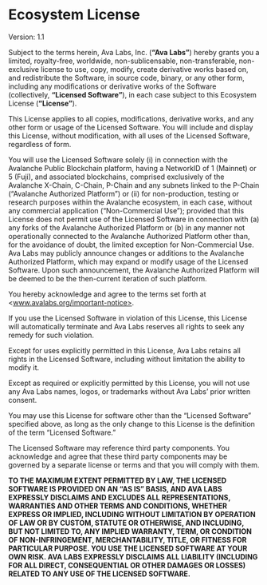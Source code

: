# Ecosystem License

Version: 1.1

Subject to the terms herein, Ava Labs, Inc. (**“Ava Labs”**) hereby grants you
a limited, royalty-free, worldwide, non-sublicensable, non-transferable,
non-exclusive license to use, copy, modify, create derivative works based on,
and redistribute the Software, in source code, binary, or any other form,
including any modifications or derivative works of the Software (collectively,
**“Licensed Software”**), in each case subject to this Ecosystem License
(**“License”**).

This License applies to all copies, modifications, derivative works, and any
other form or usage of the Licensed Software. You will include and display
this License, without modification, with all uses of the Licensed Software,
regardless of form.

You will use the Licensed Software solely (i) in connection with the Avalanche
Public Blockchain platform, having a NetworkID of 1 (Mainnet) or 5 (Fuji), and
associated blockchains, comprised exclusively of the Avalanche X-Chain,
C-Chain, P-Chain and any subnets linked to the P-Chain (“Avalanche Authorized
Platform”) or (ii) for non-production, testing or research purposes within the
Avalanche ecosystem, in each case, without any commercial application
(“Non-Commercial Use”); provided that this License does not permit use of the
Licensed Software in connection with (a) any forks of the Avalanche Authorized
Platform or (b) in any manner not operationally connected to the Avalanche
Authorized Platform other than, for the avoidance of doubt, the limited
exception for Non-Commercial Use. Ava Labs may publicly announce changes or
additions to the Avalanche Authorized Platform, which may expand or modify
usage of the Licensed Software. Upon such announcement, the Avalanche
Authorized Platform will be deemed to be the then-current iteration of such
platform.

You hereby acknowledge and agree to the terms set forth at
<www.avalabs.org/important-notice>.

If you use the Licensed Software in violation of this License, this License
will automatically terminate and Ava Labs reserves all rights to seek any
remedy for such violation.

Except for uses explicitly permitted in this License, Ava Labs retains all
rights in the Licensed Software, including without limitation the ability to
modify it.

Except as required or explicitly permitted by this License, you will not use
any Ava Labs names, logos, or trademarks without Ava Labs’ prior written
consent.

You may use this License for software other than the “Licensed Software”
specified above, as long as the only change to this License is the definition
of the term “Licensed Software.”

The Licensed Software may reference third party components. You acknowledge
and agree that these third party components may be governed by a separate
license or terms and that you will comply with them.

**TO THE MAXIMUM EXTENT PERMITTED BY LAW, THE LICENSED SOFTWARE IS PROVIDED
ON AN “AS IS” BASIS, AND AVA LABS EXPRESSLY DISCLAIMS AND EXCLUDES ALL
REPRESENTATIONS, WARRANTIES AND OTHER TERMS AND CONDITIONS, WHETHER EXPRESS OR
IMPLIED, INCLUDING WITHOUT LIMITATION BY OPERATION OF LAW OR BY CUSTOM,
STATUTE OR OTHERWISE, AND INCLUDING, BUT NOT LIMITED TO, ANY IMPLIED WARRANTY,
TERM, OR CONDITION OF NON-INFRINGEMENT, MERCHANTABILITY, TITLE, OR FITNESS FOR
PARTICULAR PURPOSE. YOU USE THE LICENSED SOFTWARE AT YOUR OWN RISK. AVA LABS
EXPRESSLY DISCLAIMS ALL LIABILITY (INCLUDING FOR ALL DIRECT, CONSEQUENTIAL OR
OTHER DAMAGES OR LOSSES) RELATED TO ANY USE OF THE LICENSED SOFTWARE.**
